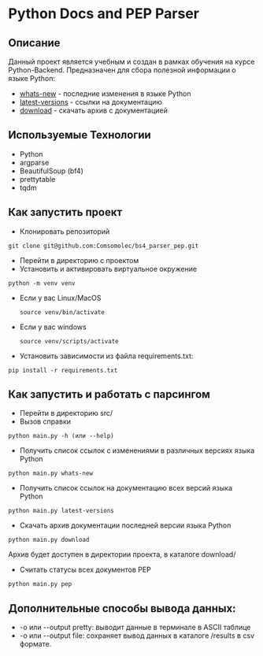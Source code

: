 # Python Docs and PEP Parser

## Описание
Данный проект является учебным и создан в рамках обучения на курсе Python-Backend.
Предназначен для сбора полезной информации о языке Python:
- <a href="https://docs.python.org/3/whatsnew/" target="_blank">whats-new</a> - последние изменения в языке Python
- <a href="https://docs.python.org/3/" target="_blank">latest-versions</a> - ссылки на документацию
- <a href="https://docs.python.org/3/download.html" target="_blank">download</a> - скачать архив с документацией

## Используемые Технологии
- Python
- argparse
- BeautifulSoup (bf4)
- prettytable
- tqdm

## Как запустить проект
- Клонировать репозиторий
```
git clone git@github.com:Comsomolec/bs4_parser_pep.git
```
- Перейти в директорию с проектом
- Установить и активировать виртуальное окружение 

```
python -m venv venv
```

* Если у вас Linux/MacOS

    ```
    source venv/bin/activate
    ```

* Если у вас windows

    ```
    source venv/scripts/activate
    ```
- Установить зависимости из файла requirements.txt:

```
pip install -r requirements.txt
```
## Как запустить и работать с парсингом
- Перейти в директорию src/ 
- Вызов справки
```
python main.py -h (или --help)
```
- Получить список ссылок с изменениями в различных версиях языка Python
```
python main.py whats-new
```
- Получить список ссылок на документацию всех версий языка Python
```
python main.py latest-versions
```
- Скачать архив документации последней версии языка Python
```
python main.py download
```
Архив будет доступен в директории проекта, в каталоге download/
- Считать статусы всех документов PEP
```
python main.py pep
```
## Дополнительные способы вывода данных:
- -o или --output pretty: выводит данные в терминале в ASCII таблице
- -o или --output file: сохраняет вывод данных в каталоге /results в csv формате.
